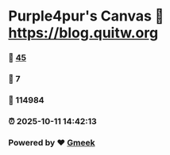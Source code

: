 # Purple4pur's Canvas :link: https://blog.quitw.org 
### :page_facing_up: [45](https://blog.quitw.org/tag.html) 
### :speech_balloon: 7 
### :hibiscus: 114984 
### :alarm_clock: 2025-10-11 14:42:13 
### Powered by :heart: [Gmeek](https://github.com/Meekdai/Gmeek)
